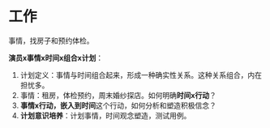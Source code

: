 # 工作

事情，找房子和预约体检。







**演员x事情x时间x组合x计划**：

1. 计划定义：事情与时间组合起来，形成一种确实性关系。这种关系组合，内在担忧多。
2. 事情：租房，体检预约，周末婚纱探店。如何明确**时间x行动**？
3. **事情x行动，嵌入到时间**这个行动，如何分析和塑造积极信念？
4. **计划意识培养**：计划事情，时间观念塑造，测试用例。


